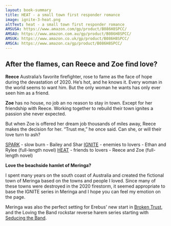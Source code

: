 ```yaml
---
layout: book-summary
title: HEAT - a small town first responder romance
image: ignite-3-heat.png
altText: heat - a small town first responder romance
AMSUSA: https://www.amazon.com/gp/product/B086H8SPCC/
AMSAU: https://www.amazon.com.au/gp/product/B086H8SPCC/
AMSUK: https://www.amazon.co.uk/gp/product/B086H8SPCC/
AMSCA: https://www.amazon.ca/gp/product/B086H8SPCC/
---
```

## After the flames, can Reece and Zoe find love?

**Reece**
Australia’s favorite firefighter, rose to fame as the face of hope during the devastation of 2020. 
He’s hot, and he knows it. Every woman in the world seems to want him.
But the only woman he wants has only ever seen him as a friend.

**Zoe** has no house, no job an no reason to stay in town. Except for her friendship with Reece.
Working together to rebuild their town ignites a passion she never expected. 

But when Zoe is offered her dream job thousands of miles away, Reece makes the decision for her. “Trust me,” he once said. 
Can she, or will their love turn to ash?

[SPARK](https://mybook.to/IGNITE-SPARK/ "SPARK") - slow burn - Bailey and Shar
[IGNITE](http://mybook.to/IGNITE/ "IGNITE") - enemies to lovers - Ethan and Rylee (full-length novel)
[HEAT](http://mybook.to/IgniteHEAT/ "HEAT") - friends to lovers - Reece and Zoe (full-length novel)

**Love the beachside hamlet of Meringa?**

I spent many years on the south coast of Australia and created the fictional town of Meringa based on the towns and people I loved. Since many of these towns were destroyed in the 2020 firestorm, it seemed appropriate to base the IGNITE series in Meringa and I hope you can feel my emotion on the page.

Meringa was also the perfect setting for Erebus' new start in [Broken Trust](https://www.amazon.com/gp/product/B07FCXFKGH/ "Broken Trust"), and the Loving the Band rockstar reverse harem series starting with [Seducing the Band](https://www.amazon.com/gp/product/B087YTB5J7/ "Seducing the Band"). 
